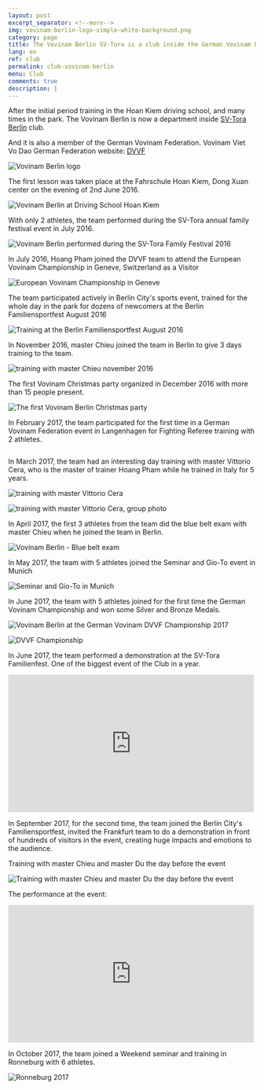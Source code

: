 ```yaml
---
layout: post
excerpt_separator: <!--more-->
img: vovinam-berlin-logo-simple-white-background.png
category: page
title: The Vovinam Berlin SV-Tora is a club inside the German Vovinam Federation - DVVF
lang: en
ref: club
permalink: club-vovinam-berlin
menu: Club
comments: true
description: |
---
```


After the initial period training in the Hoan Kiem driving school, and many times in the park. The Vovinam Berlin is now a department inside [SV-Tora Berlin](http://www.sv-tora.de/trainingszeiten.php) club.

And it is also a member of the German Vovinam Federation.
Vovinam Viet Vo Dao German Federation website: [DVVF](http://www.vovinam-in-dvvf.eu)

<!--more-->

![Vovinam Berlin logo](/img/services/vovinam-berlin-logo.png)

The first lesson was taken place at the Fahrschule Hoan Kiem, Dong Xuan center on the evening of 2nd June 2016.

![Vovinam Berlin at Driving School Hoan Kiem](/img/vovinam-berlin-fahrschule-hoan-kiem.jpg)

With only 2 athletes, the team performed during the SV-Tora annual family festival event in July 2016.

![Vovinam Berlin performed during the SV-Tora Family Festival 2016](/img/vovinam-berlin-familien-sportfest-07-2016.jpg)

In July 2016, Hoang Pham joined the DVVF team to attend the European Vovinam Championship in Geneve, Switzerland as a Visitor

![European Vovinam Championship in Geneve](/img/DVVF-Geneve2016.JPG)

The team participated actively in Berlin City's sports event, trained for the whole day in the park for dozens of newcomers at the Berlin Familiensportfest August 2016

![Training at the Berlin Familiensportfest  August 2016](/img/Olympicpark_cool.JPG)

In November 2016, master Chieu joined the team in Berlin to give 3 days training to the team.

![training with master Chieu november 2016](/img/master-Chieu-training-11-2016.jpg)

The first Vovinam Christmas party organized in December 2016 with more than 15 people present.

![The first Vovinam Berlin Christmas party](/img/vovinam-berlin-christmas-party-12-2016.jpg)

In February 2017, the team participated for the first time in a German Vovinam Federation event in Langenhagen for Fighting Referee training with 2 athletes.

![]()

In March 2017, the team had an interesting day training with master Vittorio Cera, who is the master of trainer Hoang Pham while he trained in Italy for 5 years.

![training with master Vittorio Cera](/img/master-Vittorio-training-03-2017.jpg)

![training with master Vittorio Cera, group photo](/img/master-Vittorio-training-group-03-2017.jpg)

In April 2017, the first 3 athletes from the team did the blue belt exam with master Chieu when he joined the team in Berlin.

![Vovinam Berlin - Blue belt exam](/img/master-Chieu-blue-belt-exam-berlin-04-2017.jpg)

In May 2017, the team with 5 athletes joined the Seminar and Gio-To event in Munich

![Seminar and Gio-To in Munich](/img/vovinam-berlin-gio-to-munich-2016.jpg)

In June 2017, the team with 5 athletes joined for the first time the German Vovinam Championship and won some Silver and Bronze Medals.

![Vovinam Berlin at the German Vovinam DVVF Championship 2017](/img/vovinam-berlin-german-vovinam-championship-2017.jpg)

![DVVF Championship](/img/dvvf-championship-group-05-2017.jpg)

In June 2017, the team performed a demonstration at the SV-Tora Familienfest. One of the biggest event of the Club in a year.

<iframe src="https://www.facebook.com/plugins/video.php?href=https%3A%2F%2Fweb.facebook.com%2Fvovinamberlin%2Fvideos%2F394110247651183%2F&width=500&show_text=false&appId=932948800187701&height=280" width="500" height="280" style="border:none;overflow:hidden" scrolling="no" frameborder="0" allowTransparency="true" allowFullScreen="true"></iframe>

In September 2017, for the second time, the team joined the Berlin City's Familiensportfest, invited the Frankfurt team to do a demonstration in front of hundreds of visitors in the event, creating huge impacts and emotions to the audience.

Training with master Chieu and master Du the day before the event

![Training with master Chieu and master Du the day before the event](/img/master-Chieu-Du-training-with-vovinam-berlin-team-09-2017.jpg)

The performance at the event:

<iframe src="https://www.facebook.com/plugins/video.php?href=https%3A%2F%2Fweb.facebook.com%2Fvovinamberlin%2Fvideos%2F416381108757430%2F&width=500&show_text=false&appId=932948800187701&height=280" width="500" height="280" style="border:none;overflow:hidden" scrolling="no" frameborder="0" allowTransparency="true" allowFullScreen="true"></iframe>

In October 2017, the team joined a Weekend seminar and training in Ronneburg with 6 athletes.

![Ronneburg 2017](/img/Ronneburg_10_2017_group.jpg)
